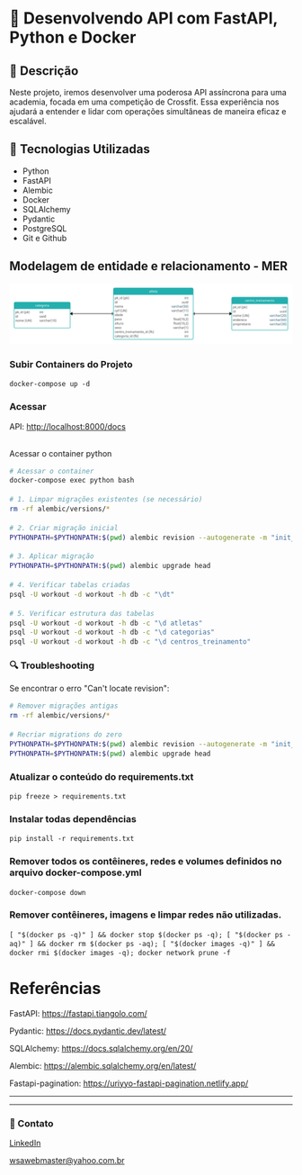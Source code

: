 # 📂 Desenvolvendo API com FastAPI, Python e Docker

## 📃 Descrição

Neste projeto, iremos desenvolver uma poderosa API assíncrona para uma academia, focada em uma competição de Crossfit. Essa experiência nos ajudará a entender e lidar com operações simultâneas de maneira eficaz e escalável.

## 🚀 Tecnologias Utilizadas

- Python
- FastAPI
- Alembic
- Docker
- SQLAlchemy
- Pydantic
- PostgreSQL
- Git e Github

## Modelagem de entidade e relacionamento - MER
![MER](/mer.jpg "Modelagem de entidade e relacionamento")

### Subir Containers do Projeto

    docker-compose up -d

### Acessar 
API: [http://localhost:8000/docs](http://localhost:8000/docs)<br /><br />


Acessar o container python
```sh
# Acessar o container
docker-compose exec python bash

# 1. Limpar migrações existentes (se necessário)
rm -rf alembic/versions/*

# 2. Criar migração inicial
PYTHONPATH=$PYTHONPATH:$(pwd) alembic revision --autogenerate -m "init_db"

# 3. Aplicar migração
PYTHONPATH=$PYTHONPATH:$(pwd) alembic upgrade head

# 4. Verificar tabelas criadas
psql -U workout -d workout -h db -c "\dt"

# 5. Verificar estrutura das tabelas
psql -U workout -d workout -h db -c "\d atletas"
psql -U workout -d workout -h db -c "\d categorias"
psql -U workout -d workout -h db -c "\d centros_treinamento"
```

### 🔍 Troubleshooting

Se encontrar o erro "Can't locate revision":
```bash
# Remover migrações antigas
rm -rf alembic/versions/*

# Recriar migrations do zero
PYTHONPATH=$PYTHONPATH:$(pwd) alembic revision --autogenerate -m "init_db"
PYTHONPATH=$PYTHONPATH:$(pwd) alembic upgrade head

```

### Atualizar o conteúdo do requirements.txt

    pip freeze > requirements.txt

### Instalar todas dependências

    pip install -r requirements.txt

### Remover todos os contêineres, redes e volumes definidos no arquivo docker-compose.yml

    docker-compose down

### Remover contêineres, imagens e limpar redes não utilizadas.

    [ "$(docker ps -q)" ] && docker stop $(docker ps -q); [ "$(docker ps -aq)" ] && docker rm $(docker ps -aq); [ "$(docker images -q)" ] && docker rmi $(docker images -q); docker network prune -f

# Referências

FastAPI: https://fastapi.tiangolo.com/

Pydantic: https://docs.pydantic.dev/latest/

SQLAlchemy: https://docs.sqlalchemy.org/en/20/

Alembic: https://alembic.sqlalchemy.org/en/latest/

Fastapi-pagination: https://uriyyo-fastapi-pagination.netlify.app/
    
---
---

### 📧 Contato

[LinkedIn](https://www.linkedin.com/in/wsawebmaster/)

[wsawebmaster@yahoo.com.br](mailto:wsawebmaster@yahoo.com.br)